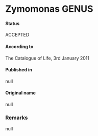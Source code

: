 # Zymomonas GENUS

#### Status
ACCEPTED

#### According to
The Catalogue of Life, 3rd January 2011

#### Published in
null

#### Original name
null

### Remarks
null